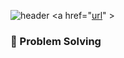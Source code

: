 ![header](https://capsule-render.vercel.app/api?type=slice&color=gradient&height=200&section=header&text=진수의%20README&fontSize=60&fontColor=d6ace6)
<a href="[url](https://www.notion.so/2a23fa6028c74c069a14fad0180bba90)" > <h3>:muscle: Problem Solving </h3> </a>

<!---
KingOfSilver/KingOfSilver is a ✨ special ✨ repository because its `README.md` (this file) appears on your GitHub profile.
You can click the Preview link to take a look at your changes.
--->
